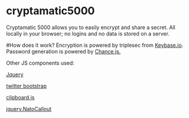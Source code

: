 # cryptamatic5000
Cryptamatic 5000 allows you to easily encrypt and share a secret. All locally in your browser; no logins and no data is stored on a server.

#How does it work?
Encryption is powered by triplesec from <a href="https://keybase.io/triplesec" target="_blank">Keybase.io</a>. Password generation is powered by <a href="http://chancejs.com" target="_blank">Chance.js.</a></p>

Other JS components used:
<p><a href="https://jquery.com" target="_blank">Jquery</a></p>
<p><a href="https://getbootstrap.com" target="_blank">twitter bootstrap</a></p>
<p><a href="https://clipboardjs.com" target="_blank">clipboard.js</a></p>
<p><a href="https://github.com/Data-ptr/jQuery.NatoCallout" target="_blank">jquery.NatoCallout</a></p>
</p>

